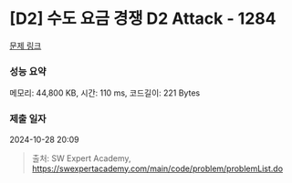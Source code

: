 # [D2] 수도 요금 경쟁 D2 Attack - 1284 

[문제 링크](https://swexpertacademy.com/main/code/problem/problemDetail.do?contestProbId=AV189xUaI8UCFAZN) 

### 성능 요약

메모리: 44,800 KB, 시간: 110 ms, 코드길이: 221 Bytes

### 제출 일자

2024-10-28 20:09



> 출처: SW Expert Academy, https://swexpertacademy.com/main/code/problem/problemList.do